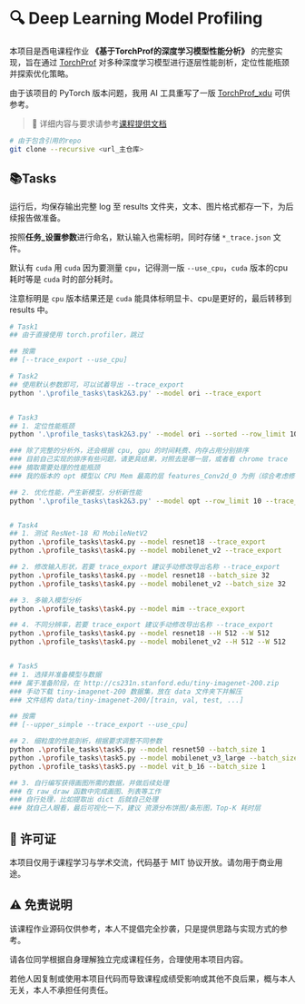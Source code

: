 # 🔍 Deep Learning Model Profiling

本项目是西电课程作业 **《基于TorchProf的深度学习模型性能分析》** 的完整实现，旨在通过 [TorchProf](https://github.com/awwong1/torchprof) 对多种深度学习模型进行逐层性能剖析，定位性能瓶颈并探索优化策略。

由于该项目的 PyTorch 版本问题，我用 AI 工具重写了一版 [TorchProf_xdu](https://github.com/Livinfly/torchprof_xdu) 可供参考。

> 📄 详细内容与要求请参考[课程提供文档](基于TorchProf的深度学习模型性能分析.pdf)

```bash
# 由于包含引用的repo
git clone --recursive <url_主仓库>
```

## 📚Tasks

运行后，均保存输出完整 log 至 results 文件夹，文本、图片格式都存一下，为后续报告做准备。

按照**任务_设置参数**进行命名，默认输入也需标明，同时存储 `*_trace.json` 文件。

默认有 `cuda` 用 `cuda` 因为要测量 `cpu`，记得测一版 `--use_cpu`，`cuda` 版本的cpu耗时等是 `cuda` 时的部分耗时。

注意标明是 `cpu` 版本结果还是 `cuda` 能具体标明显卡、cpu是更好的，最后转移到 results 中。

```bash
# Task1
## 由于直接使用 torch.profiler，跳过

## 按需
## [--trace_export --use_cpu]

# Task2 
## 使用默认参数即可，可以试着导出 --trace_export
python '.\profile_tasks\task2&3.py' --model ori --trace_export


# Task3
## 1. 定位性能瓶颈
python '.\profile_tasks\task2&3.py' --model ori --sorted --row_limit 10 --trace_export

### 除了完整的分析外，还会根据 cpu, gpu 的时间耗费、内存占用分别排序
### 目前自己实现的排序有些问题，请更具结果，对照去是哪一层，或者看 chrome trace
### 摘取需要处理的性能瓶颈
### 我的版本的 opt 模型以 CPU Mem 最高的层 features_Conv2d_0 为例（综合考虑修改难度等等）

## 2. 优化性能，产生新模型，分析新性能
python '.\profile_tasks\task2&3.py' --model opt --row_limit 10 --trace_export


# Task4
## 1. 测试 ResNet-18 和 MobileNetV2
python .\profile_tasks\task4.py --model resnet18 --trace_export
python .\profile_tasks\task4.py --model mobilenet_v2 --trace_export

## 2. 修改输入形状，若要 trace_export 建议手动修改导出名称 --trace_export
python .\profile_tasks\task4.py --model resnet18 --batch_size 32
python .\profile_tasks\task4.py --model mobilenet_v2 --batch_size 32

## 3. 多输入模型分析
python .\profile_tasks\task4.py --model mim --trace_export

## 4. 不同分辨率，若要 trace_export 建议手动修改导出名称 --trace_export
python .\profile_tasks\task4.py --model resnet18 --H 512 --W 512
python .\profile_tasks\task4.py --model mobilenet_v2 --H 512 --W 512


# Task5
## 1. 选择并准备模型与数据
### 属于准备阶段，在 http://cs231n.stanford.edu/tiny-imagenet-200.zip
### 手动下载 tiny-imagenet-200 数据集，放在 data 文件夹下并解压
### 文件结构 data/tiny-imagenet-200/[train, val, test, ...]

## 按需
## [--upper_simple --trace_export --use_cpu]

## 2. 细粒度的性能剖析，根据要求调整不同参数
python .\profile_tasks\task5.py --model resnet50 --batch_size 1
python .\profile_tasks\task5.py --model mobilenet_v3_large --batch_size 1
python .\profile_tasks\task5.py --model vit_b_16 --batch_size 1

## 3. 自行编写获得画图所需的数据，并做后续处理
### 在 raw_draw 函数中完成画图、列表等工作
### 自行处理，比如提取出 dict 后就自己处理
### 就自己人眼看，最后可视化一下，建议 资源分布饼图/条形图，Top-K 耗时层
```

## 📌 许可证

本项目仅用于课程学习与学术交流，代码基于 MIT 协议开放。请勿用于商业用途。

## ⚠️ 免责说明

该课程作业源码仅供参考，本人不提倡完全抄袭，只是提供思路与实现方式的参考。

请各位同学根据自身理解独立完成课程任务，合理使用本项目内容。

若他人因复制或使用本项目代码而导致课程成绩受影响或其他不良后果，概与本人无关，本人不承担任何责任。
